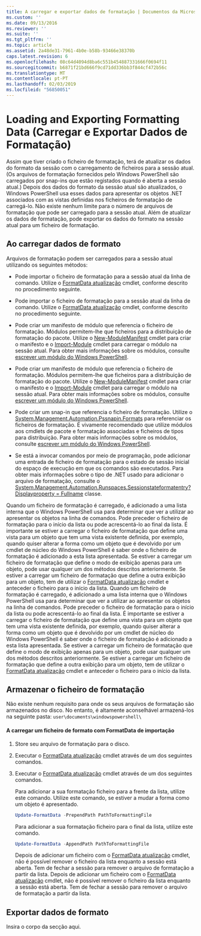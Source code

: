 ```yaml
---
title: A carregar e exportar dados de formatação | Documentos da Microsoft
ms.custom: ''
ms.date: 09/13/2016
ms.reviewer: ''
ms.suite: ''
ms.tgt_pltfrm: ''
ms.topic: article
ms.assetid: 2a48de31-7961-4b0e-b58b-93466e38370b
caps.latest.revision: 6
ms.openlocfilehash: 08c64d4094d8ba6c551b454887331666f0694f11
ms.sourcegitcommit: b6871f21bd666f9cd71dd336bb3f844cf472b56c
ms.translationtype: MT
ms.contentlocale: pt-PT
ms.lasthandoff: 02/03/2019
ms.locfileid: "56850051"
---
```

# <a name="loading-and-exporting-formatting-data"></a>Loading and Exporting Formatting Data (Carregar e Exportar Dados de Formatação)

Assim que tiver criado o ficheiro de formatação, terá de atualizar os dados do formato da sessão com o carregamento de ficheiros para a sessão atual. (Os arquivos de formatação fornecidos pelo Windows PowerShell são carregados por snap-ins que estão registados quando é aberta a sessão atual.) Depois dos dados do formato da sessão atual são atualizados, o Windows PowerShell usa esses dados para apresentar os objetos .NET associados com as vistas definidas nos ficheiros de formatação de carregá-lo. Não existe nenhum limite para o número de arquivos de formatação que pode ser carregado para a sessão atual. Além de atualizar os dados de formatação, pode exportar os dados do formato na sessão atual para um ficheiro de formatação.

## <a name="loading-format-data"></a>Ao carregar dados de formato

Arquivos de formatação podem ser carregados para a sessão atual utilizando os seguintes métodos:

- Pode importar o ficheiro de formatação para a sessão atual da linha de comando. Utilize o [FormatData atualização](/powershell/module/Microsoft.PowerShell.Utility/Update-FormatData) cmdlet, conforme descrito no procedimento seguinte.
- Pode importar o ficheiro de formatação para a sessão atual da linha de comando. Utilize o [FormatData atualização](/powershell/module/Microsoft.PowerShell.Utility/Update-FormatData) cmdlet, conforme descrito no procedimento seguinte.

- Pode criar um manifesto de módulo que referencia o ficheiro de formatação. Módulos permitem-lhe que ficheiros para a distribuição de formatação do pacote. Utilize o [New-ModuleManifest](/powershell/module/Microsoft.PowerShell.Core/New-ModuleManifest) cmdlet para criar o manifesto e o [Import-Module](/powershell/module/Microsoft.PowerShell.Core/Import-Module) cmdlet para carregar o módulo na sessão atual. Para obter mais informações sobre os módulos, consulte [escrever um módulo do Windows PowerShell](../module/writing-a-windows-powershell-module.md).
- Pode criar um manifesto de módulo que referencia o ficheiro de formatação. Módulos permitem-lhe que ficheiros para a distribuição de formatação do pacote. Utilize o [New-ModuleManifest](/powershell/module/Microsoft.PowerShell.Core/New-ModuleManifest) cmdlet para criar o manifesto e o [Import-Module](/powershell/module/Microsoft.PowerShell.Core/Import-Module) cmdlet para carregar o módulo na sessão atual. Para obter mais informações sobre os módulos, consulte [escrever um módulo do Windows PowerShell](../module/writing-a-windows-powershell-module.md).

- Pode criar um snap-in que referencia o ficheiro de formatação. Utilize o [System.Management.Automation.Pssnapin.Formats](/dotnet/api/System.Management.Automation.PSSnapIn.Formats) para referenciar os ficheiros de formatação. É vivamente recomendado que utilize módulos aos cmdlets de pacote e formatação associadas e ficheiros de tipos para distribuição. Para obter mais informações sobre os módulos, consulte [escrever um módulo do Windows PowerShell](../module/writing-a-windows-powershell-module.md).

- Se está a invocar comandos por meio de programação, pode adicionar uma entrada de ficheiro de formatação para o estado de sessão inicial do espaço de execução em que os comandos são executados. Para obter mais informações sobre o tipo de .NET usado para adicionar o arquivo de formatação, consulte o [System.Management.Automation.Runspaces.Sessionstateformatentry? Displayproperty = Fullname](/dotnet/api/System.Management.Automation.Runspaces.SessionStateFormatEntry) classe.

Quando um ficheiro de formatação é carregado, é adicionado a uma lista interna que o Windows PowerShell usa para determinar que ver a utilizar ao apresentar os objetos na linha de comandos. Pode preceder o ficheiro de formatação para o início da lista ou pode acrescentá-lo ao final da lista. É importante se estiver a carregar o ficheiro de formatação que define uma vista para um objeto que tem uma vista existente definida, por exemplo, quando quiser alterar a forma como um objeto que é devolvido por um cmdlet de núcleo do Windows PowerShell é saber onde o ficheiro de formatação é adicionado a esta lista  apresentada. Se estiver a carregar um ficheiro de formatação que define o modo de exibição apenas para um objeto, pode usar qualquer um dos métodos descritos anteriormente.  Se estiver a carregar um ficheiro de formatação que define a outra exibição para um objeto, tem de utilizar o [FormatData atualização](/powershell/module/Microsoft.PowerShell.Utility/Update-FormatData) cmdlet e anteceder o ficheiro para o início da lista.
Quando um ficheiro de formatação é carregado, é adicionado a uma lista interna que o Windows PowerShell usa para determinar que ver a utilizar ao apresentar os objetos na linha de comandos. Pode preceder o ficheiro de formatação para o início da lista ou pode acrescentá-lo ao final da lista. É importante se estiver a carregar o ficheiro de formatação que define uma vista para um objeto que tem uma vista existente definida, por exemplo, quando quiser alterar a forma como um objeto que é devolvido por um cmdlet de núcleo do Windows PowerShell é saber onde o ficheiro de formatação é adicionado a esta lista  apresentada. Se estiver a carregar um ficheiro de formatação que define o modo de exibição apenas para um objeto, pode usar qualquer um dos métodos descritos anteriormente.  Se estiver a carregar um ficheiro de formatação que define a outra exibição para um objeto, tem de utilizar o [FormatData atualização](/powershell/module/Microsoft.PowerShell.Utility/Update-FormatData) cmdlet e anteceder o ficheiro para o início da lista.

## <a name="storing-your-formatting-file"></a>Armazenar o ficheiro de formatação

Não existe nenhum requisito para onde os seus arquivos de formatação são armazenados no disco. No entanto, é altamente aconselhável armazená-los na seguinte pasta: `user\documents\windowspowershell\`

#### <a name="loading-a-format-file-using-import-formatdata"></a>A carregar um ficheiro de formato com FormatData de importação

1. Store seu arquivo de formatação para o disco.

2. Executar o [FormatData atualização](/powershell/module/Microsoft.PowerShell.Utility/Update-FormatData) cmdlet através de um dos seguintes comandos.
2. Executar o [FormatData atualização](/powershell/module/Microsoft.PowerShell.Utility/Update-FormatData) cmdlet através de um dos seguintes comandos.

   Para adicionar a sua formatação ficheiro para a frente da lista, utilize este comando. Utilize este comando, se estiver a mudar a forma como um objeto é apresentado.

   ```powershell
   Update-FormatData -PrependPath PathToFormattingFile
   ```

   Para adicionar a sua formatação ficheiro para o final da lista, utilize este comando.

   ```powershell
   Update-FormatData -AppendPath PathToFormattingFile
   ```

   Depois de adicionar um ficheiro com o [FormatData atualização](/powershell/module/Microsoft.PowerShell.Utility/Update-FormatData) cmdlet, não é possível remover o ficheiro da lista enquanto a sessão está aberta. Tem de fechar a sessão para remover o arquivo de formatação a partir da lista.
   Depois de adicionar um ficheiro com o [FormatData atualização](/powershell/module/Microsoft.PowerShell.Utility/Update-FormatData) cmdlet, não é possível remover o ficheiro da lista enquanto a sessão está aberta. Tem de fechar a sessão para remover o arquivo de formatação a partir da lista.

## <a name="exporting-format-data"></a>Exportar dados de formato

Insira o corpo da secção aqui.
